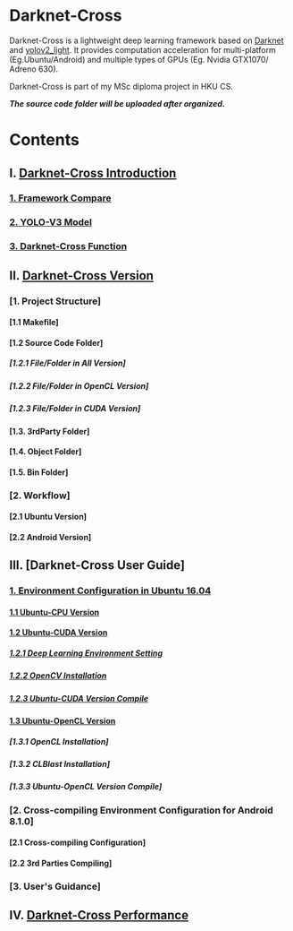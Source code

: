 # Darknet-Cross

Darknet-Cross is a lightweight deep learning framework based on [Darknet](https://github.com/pjreddie/darknet) and [yolov2_light](https://github.com/AlexeyAB/yolo2_light). It provides computation acceleration for multi-platform (Eg.Ubuntu/Android) and multiple types of GPUs (Eg. Nvidia GTX1070/ Adreno 630).

Darknet-Cross is part of my MSc diploma project in HKU CS.

***The source code folder will be uploaded after organized.***

# Contents

## I. [Darknet-Cross Introduction](https://github.com/huuuuusy/Darknet-Cross/blob/master/introduction/Introduction.md)

### [1. Framework Compare](https://github.com/huuuuusy/Darknet-Cross/blob/master/introduction/Introduction.md#framework-compare)

### [2. YOLO-V3 Model](https://github.com/huuuuusy/Darknet-Cross/blob/master/introduction/Introduction.md#yolo-v3-model)

### [3. Darknet-Cross Function](https://github.com/huuuuusy/Darknet-Cross/blob/master/introduction/Introduction.md#darknet-cross-function)

## II. [Darknet-Cross Version](https://github.com/huuuuusy/Darknet-Cross/blob/master/introduction/Version.md)

### [1. Project Structure]

#### [1.1 Makefile]

#### [1.2 Source Code Folder]

##### [1.2.1 File/Folder in All Version]

##### [1.2.2 File/Folder in OpenCL Version]

##### [1.2.3 File/Folder in CUDA Version]

#### [1.3. 3rdParty Folder]

#### [1.4. Object Folder]

#### [1.5. Bin Folder]

### [2. Workflow]

#### [2.1 Ubuntu Version]

#### [2.2 Android Version]

## III. [Darknet-Cross User Guide]

### [1. Environment Configuration in Ubuntu 16.04](https://github.com/huuuuusy/Darknet-Cross/blob/master/introduction/User_Guide_Ubuntu.md)

#### [1.1 Ubuntu-CPU Version](https://github.com/huuuuusy/Darknet-Cross/blob/master/introduction/User_Guide_Ubuntu.md#11-ubuntu-cpu-version)

#### [1.2 Ubuntu-CUDA Version](https://github.com/huuuuusy/Darknet-Cross/blob/master/introduction/User_Guide_Ubuntu.md#12-ubuntu-cuda-version)

##### [1.2.1 Deep Learning Environment Setting](https://github.com/huuuuusy/Darknet-Cross/blob/master/introduction/User_Guide_Ubuntu.md#121-deep-learning-environment-setting)

##### [1.2.2 OpenCV Installation](https://github.com/huuuuusy/Darknet-Cross/blob/master/introduction/User_Guide_Ubuntu.md#122-opencv-340-installation)

##### [1.2.3 Ubuntu-CUDA Version Compile](https://github.com/huuuuusy/Darknet-Cross/blob/master/introduction/User_Guide_Ubuntu.md#123-ubuntu-cuda-version-compile)

#### [1.3 Ubuntu-OpenCL Version](https://github.com/huuuuusy/Darknet-Cross/blob/master/introduction/User_Guide_Ubuntu.md#13-ubuntu-opencl-version)

##### [1.3.1 OpenCL Installation]

##### [1.3.2 CLBlast Installation]

##### [1.3.3 Ubuntu-OpenCL Version Compile]

### [2. Cross-compiling Environment Configuration  for Android 8.1.0]

#### [2.1 Cross-compiling Configuration]

#### [2.2 3rd Parties Compiling]

### [3. User's Guidance]

## IV. [Darknet-Cross Performance](https://github.com/huuuuusy/Darknet-Cross/blob/master/introduction/Performance.md)

